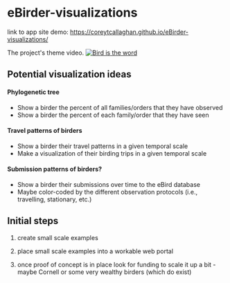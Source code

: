 # eBirder-visualizations
link to app site demo: https://coreytcallaghan.github.io/eBirder-visualizations/

The project's theme video.
[![Bird is the word](http://i.imgur.com/5hzxXgj.jpg)](https://www.youtube.com/watch?v=aPrtFxd9u9Y "Bird is the word")

## Potential visualization ideas

#### Phylogenetic tree
- Show a birder the percent of all families/orders that they have observed
- Show a birder the percent of each family/order that they have seen

#### Travel patterns of birders
- Show a birder their travel patterns in a given temporal scale
- Make a visualization of their birding trips in a given temporal scale

#### Submission patterns of birders?
- Show a birder their submissions over time to the eBird database
- Maybe color-coded by the different observation protocols (i.e., travelling, stationary, etc.)

## Initial steps
1. create small scale examples

2. place small scale examples into a workable web portal

3. once proof of concept is in place look for funding to scale it up a bit - maybe Cornell or some very wealthy birders (which do exist)

